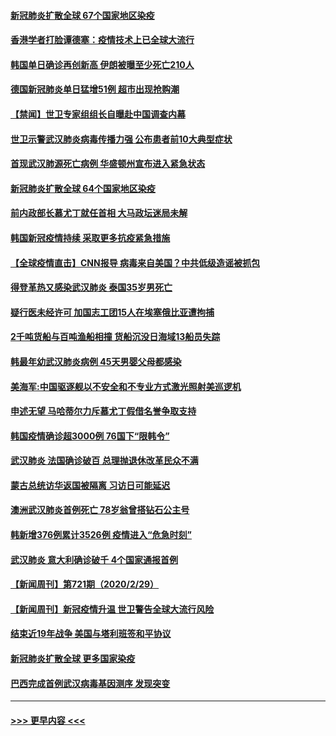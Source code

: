 #### [新冠肺炎扩散全球  67个国家地区染疫](../pages/prog202/a102789431.md?t=03020831) 
#### [香港学者打脸谭德塞：疫情技术上已全球大流行](../pages/prog202/a102789379.md?t=03020831) 
#### [韩国单日确诊再创新高  伊朗被曝至少死亡210人](../pages/prog202/a102789359.md?t=03020831) 
#### [德国新冠肺炎单日猛增51例 超市出现抢购潮](../pages/prog202/a102789347.md?t=03020831) 
#### [【禁闻】世卫专家组组长自曝赴中国调查内幕](../pages/prog202/a102789368.md?t=03020831) 
#### [世卫示警武汉肺炎病毒传播力强 公布患者前10大典型症状](../pages/prog202/a102789301.md?t=03020831) 
#### [首现武汉肺源死亡病例 华盛顿州宣布进入紧急状态](../pages/prog202/a102789291.md?t=03020831) 
#### [新冠肺炎扩散全球  64个国家地区染疫](../pages/prog202/a102789295.md?t=03020831) 
#### [前内政部长慕尤丁就任首相 大马政坛迷局未解](../pages/prog202/a102789269.md?t=03020831) 
#### [韩国新冠疫情持续 采取更多抗疫紧急措施](../pages/prog202/a102789266.md?t=03020831) 
#### [【全球疫情直击】CNN报导 病毒来自美国？中共低级造谣被抓包](../pages/prog202/a102789223.md?t=03020831) 
#### [得登革热又感染武汉肺炎 泰国35岁男死亡](../pages/prog202/a102789200.md?t=03020831) 
#### [疑行医未经许可  加国志工团15人在埃塞俄比亚遭拘捕](../pages/prog202/a102789152.md?t=03020831) 
#### [2千吨货船与百吨渔船相撞 货船沉没日海域13船员失踪](../pages/prog202/a102789137.md?t=03020831) 
#### [韩最年幼武汉肺炎病例 45天男婴父母都感染](../pages/prog202/a102789132.md?t=03020831) 
#### [美海军:中国驱逐舰以不安全和不专业方式激光照射美巡逻机](../pages/prog202/a102787960.md?t=03020831) 
#### [申述无望 马哈蒂尔力斥慕尤丁假借名誉争取支持](../pages/prog202/a102789089.md?t=03020831) 
#### [韩国疫情确诊超3000例 76国下“限韩令”](../pages/prog202/a102789071.md?t=03020831) 
#### [武汉肺炎 法国确诊破百 总理抛退休改革民众不满](../pages/prog202/a102789066.md?t=03020831) 
#### [蒙古总统访华返国被隔离 习访日可能延迟](../pages/prog202/a102789038.md?t=03020831) 
#### [澳洲武汉肺炎首例死亡 78岁翁曾搭钻石公主号](../pages/prog202/a102789059.md?t=03020831) 
#### [韩新增376例累计3526例 疫情进入“危急时刻”](../pages/prog202/a102789048.md?t=03020831) 
#### [武汉肺炎 意大利确诊破千 4个国家通报首例](../pages/prog202/a102789033.md?t=03020831) 
#### [【新闻周刊】第721期（2020/2/29）](../pages/prog202/a102788990.md?t=03020831) 
#### [【新闻周刊】新冠疫情升温 世卫警告全球大流行风险](../pages/prog202/a102788932.md?t=03020831) 
#### [结束近19年战争 美国与塔利班签和平协议](../pages/prog202/a102788909.md?t=03020831) 
#### [新冠肺炎扩散全球  更多国家染疫](../pages/prog202/a102788762.md?t=03020831) 
#### [巴西完成首例武汉病毒基因测序 发现突变](../pages/prog202/a102788794.md?t=03020831) 

----
#### [ >>> 更早内容 <<< ](../indexes/prog202-earlier.md)
